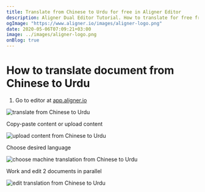 ```yaml
---
title: Translate from Chinese to Urdu for free in Aligner Editor
description: Aligner Dual Editor Tutorial. How to translate for free from Chinese to Urdu. Aligner is multilingual document management platform. 
ogImage: "https://www.aligner.io/images/aligner-logo.png"
date: 2020-05-06T07:09:21+03:00
image: ../images/aligner-logo.png
onBlog: true
---
```


# How to translate document from Chinese to Urdu

1. Go to editor at [app.aligner.io](https://app.aligner.io "Aligner App web page")

![translate from Chinese to Urdu](../aligner-blank-editor.png "translate from Chinese to Urdu")

Copy-paste content or upload content

![upload content from Chinese to Urdu](../aligner-uploaded-document.png "upload content from Chinese to Urdu")

Choose desired language

![choose machine translation from Chinese to Urdu](../aligner-language-dropdown.png "choose machine translation from Chinese to Urdu")

Work and edit 2 documents in parallel

![edit translation from Chinese to Urdu](../aligner-double-sitded-editor.png "edit translation from Chinese to Urdu")

